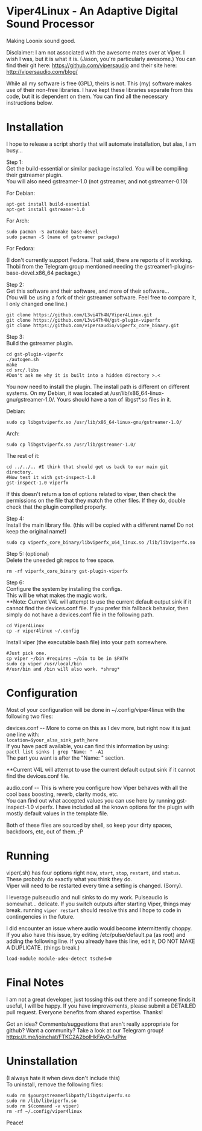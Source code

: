 # Viper4Linux - An Adaptive Digital Sound Processor
Making Loonix sound good.  

Disclaimer: 
I am not associated with the awesome mates over at Viper. I wish I was, but it is what it is. (Jason, you're particularly awesome.)  You can find their git here: https://github.com/vipersaudio  and their site here: http://vipersaudio.com/blog/  

While all my software is free (GPL), theirs is not. This (my) software makes use of their non-free libraries. I have kept these libraries separate from this code, but it is dependent on them. You can find all the necessary instructions below. 

# Installation
I hope to release a script shortly that will automate installation, but alas, I am busy...

Step 1:  
  Get the build-essential or similar package installed. You will be compiling their gstreamer plugin.  
  You will also need gstreamer-1.0 (not gstreamer, and not gstreamer-0.10)  
  
  For Debian:  
  
    apt-get install build-essential  
    apt-get install gstreamer-1.0 
    
  For Arch:  
  
    sudo pacman -S automake base-devel  
    sudo pacman -S (name of gstreamer package)  
    
  For Fedora:
  
  (I don't currently support Fedora. That said, there are reports of it working. Thobi from the Telegram group mentioned needing the gstreamer1-plugins-base-devel.x86_64 package.)  

Step 2:  
  Get this software and their software, and more of their software...  
  (You will be using a fork of their gstreamer software. Feel free to compare it, I only changed one line.)  
  
    git clone https://github.com/L3vi47h4N/Viper4Linux.git  
    git clone https://github.com/L3vi47h4N/gst-plugin-viperfx  
    git clone https://github.com/vipersaudio/viperfx_core_binary.git  
  
Step 3:  
  Build the gstreamer plugin.  

    cd gst-plugin-viperfx  
    ./autogen.sh  
    make  
    cd src/.libs
    #Don't ask me why it is built into a hidden directory >.<
  
  You now need to install the plugin. The install path is different on different systems. On my Debian, it was located at /usr/lib/x86_64-linux-gnu/gstreamer-1.0/. Yours should have a ton of libgst*.so files in it.  

  Debian:  
  
    sudo cp libgstviperfx.so /usr/lib/x86_64-linux-gnu/gstreamer-1.0/  
  Arch:  
  
    sudo cp libgstviperfx.so /usr/lib/gstreamer-1.0/  
    
  The rest of it:  
  
    cd ../../.. #I think that should get us back to our main git directory.
    #Now test it with gst-inspect-1.0
    gst-inspect-1.0 viperfx
    
  If this doesn't return a ton of options related to viper, then check the permissions on the file that they match the other files. If they do, double check that the plugin compiled properly.  
  
Step 4:  
  Install the main library file. (this will be copied with a different name! Do not keep the original name!)
    
    sudo cp viperfx_core_binary/libviperfx_x64_linux.so /lib/libviperfx.so
  
Step 5: (optional)  
  Delete the uneeded git repos to free space.  
  
    rm -rf viperfx_core_binary gst-plugin-viperfx
    
Step 6:  
  Configure the system by installing the configs.  
  This will be what makes the magic work.  
  **Note: Current V4L will attempt to use the current default output sink if it cannot find the devices.conf file. If you prefer this fallback behavior, then simply do not have a devices.conf file in the following path. 
    
    cd Viper4Linux
    cp -r viper4linux ~/.config  
    
  Install viper (the executable bash file) into your path somewhere.
  
    #Just pick one.
    cp viper ~/bin #requires ~/bin to be in $PATH
    sudo cp viper /usr/local/bin
    #/usr/bin and /bin will also work. *shrug*
    
# Configuration  
Most of your configuration will be done in ~/.config/viper4linux with the following two files:  
  
  devices.conf -- More to come on this as I dev more, but right now it is just one line with:  
      `location=$your_alsa_sink_path_here`  
    If you have pactl available, you can find this information by using:  
      `pactl list sinks | grep "Name: " -A1`  
    The part you want is after the "Name: " section.  
    
   **Current V4L will attempt to use the current default output sink if it cannot find the devices.conf file. 
    

 
  audio.conf -- This is where you configure how Viper behaves with all the cool bass boosting, reverb, clarity mods, etc.  
    You can find out what accepted values you can use here by running gst-inspect-1.0 viperfx. I have included all the known options for the plugin with mostly default values in the template file. 
  
  Both of these files are sourced by shell, so keep your dirty spaces, backdoors, etc, out of them. ;P  
  
  
# Running  
viper(.sh) has four options right now, `start`, `stop`, `restart`, and `status`. These probably do exactly what you think they do.  
Viper will need to be restarted every time a setting is changed. (Sorry).

I leverage pulseaudio and null sinks to do my work. Pulseaudio is somewhat... delicate. If you switch outputs after starting Viper, things may break. running `viper restart` should resolve this and I hope to code in contingencies in the future.  

I did encounter an issue where audio would become intermittently choppy. If you also have this issue, try editing /etc/pulse/default.pa (as root) and adding the following line. If you already have this line, edit it, DO NOT MAKE A DUPLICATE. (things break.)  

  `load-module module-udev-detect tsched=0`  

# Final Notes  
I am not a great developer, just tossing this out there and if someone finds it useful, I will be happy. If you have improvements, please submit a DETAILED pull request. Everyone benefits from shared expertise. Thanks!  

Got an idea? Comments/suggestions that aren't really appropriate for github? Want a community? Take a look at our Telegram group!  
    https://t.me/joinchat/FTKC2A2bolHkFAyO-fuPjw  

# Uninstallation  
(I always hate it when devs don't include this)  
To uninstall, remove the following files:  

    sudo rm $yourgstreamerlibpath/libgstviperfx.so
    sudo rm /lib/libviperfx.so
    sudo rm $(command -v viper)
    rm -rf ~/.config/viper4linux
    
Peace!
